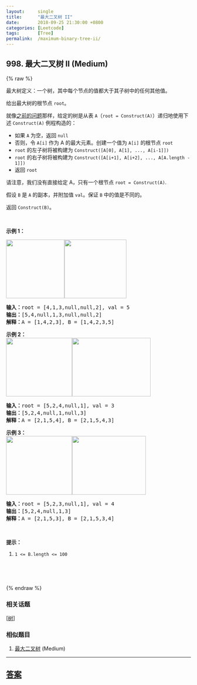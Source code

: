 ```yaml
---
layout:     single
title:      "最大二叉树 II"
date:       2018-09-25 21:30:00 +0800
categories: [Leetcode]
tags:       [Tree]
permalink:  /maximum-binary-tree-ii/
---
```


## 998. 最大二叉树 II (Medium)

{% raw %}

<p>最大树定义：一个树，其中每个节点的值都大于其子树中的任何其他值。</p>

<p>给出最大树的根节点 <code>root</code>。</p>

<p>就像<a href="https://leetcode-cn.com/problems/maximum-binary-tree/">之前的问题</a>那样，给定的树是从表&nbsp;<code>A</code>（<code>root = Construct(A)</code>）递归地使用下述&nbsp;<code>Construct(A)</code>&nbsp;例程构造的：</p>

<ul>
	<li>如果&nbsp;<code>A</code>&nbsp;为空，返回&nbsp;<code>null</code></li>
	<li>否则，令&nbsp;<code>A[i]</code>&nbsp;作为 A 的最大元素。创建一个值为&nbsp;<code>A[i]</code>&nbsp;的根节点 <code>root</code></li>
	<li><code>root</code>&nbsp;的左子树将被构建为&nbsp;<code>Construct([A[0], A[1], ..., A[i-1]])</code></li>
	<li><code>root</code>&nbsp;的右子树将被构建为 <code>Construct([A[i+1], A[i+2], ..., A[A.length - 1]])</code></li>
	<li>返回&nbsp;<code>root</code></li>
</ul>

<p>请注意，我们没有直接给定&nbsp;A，只有一个根节点&nbsp;<code>root = Construct(A)</code>.</p>

<p>假设 <code>B</code> 是 <code>A</code> 的副本，并附加值 <code>val</code>。保证 <code>B</code>&nbsp;中的值是不同的。</p>

<p>返回&nbsp;<code>Construct(B)</code>。</p>

<p>&nbsp;</p>

<p><strong>示例 1：</strong></p>

<p><strong><img alt="" src="https://assets.leetcode-cn.com/aliyun-lc-upload/uploads/2019/02/23/maximum-binary-tree-1-1.png" style="height: 160px; width: 159px;"><img alt="" src="https://assets.leetcode-cn.com/aliyun-lc-upload/uploads/2019/02/23/maximum-binary-tree-1-2.png" style="height: 160px; width: 169px;"></strong></p>

<pre><strong>输入：</strong>root = [4,1,3,null,null,2], val = 5
<strong>输出：</strong>[5,4,null,1,3,null,null,2]
<strong>解释：</strong>A = [1,4,2,3], B = [1,4,2,3,5]
</pre>

<p><strong>示例 2：<br>
<img alt="" src="https://assets.leetcode-cn.com/aliyun-lc-upload/uploads/2019/02/23/maximum-binary-tree-2-1.png" style="height: 160px; width: 180px;"><img alt="" src="https://assets.leetcode-cn.com/aliyun-lc-upload/uploads/2019/02/23/maximum-binary-tree-2-2.png" style="height: 160px; width: 214px;"></strong></p>

<pre><strong>输入：</strong>root = [5,2,4,null,1], val = 3
<strong>输出：</strong>[5,2,4,null,1,null,3]
<strong>解释：</strong>A = [2,1,5,4], B = [2,1,5,4,3]
</pre>

<p><strong>示例 3：<br>
<img alt="" src="https://assets.leetcode-cn.com/aliyun-lc-upload/uploads/2019/02/23/maximum-binary-tree-3-1.png" style="height: 160px; width: 180px;"><img alt="" src="https://assets.leetcode-cn.com/aliyun-lc-upload/uploads/2019/02/23/maximum-binary-tree-3-2.png" style="height: 160px; width: 201px;"></strong></p>

<pre><strong>输入：</strong>root = [5,2,3,null,1], val = 4
<strong>输出：</strong>[5,2,4,null,1,3]
<strong>解释：</strong>A = [2,1,5,3], B = [2,1,5,3,4]
</pre>

<p>&nbsp;</p>

<p><strong>提示：</strong></p>

<ol>
	<li><code>1 &lt;= B.length &lt;= 100</code></li>
</ol>

<p>&nbsp;</p>

<p>&nbsp;</p>

{% endraw %}

### 相关话题
  [[树](https://github.com/openset/leetcode/tree/master/tag/tree/README.md)]

### 相似题目
  1. [最大二叉树](/maximum-binary-tree) (Medium)

---

## [答案](https://github.com/openset/leetcode/tree/master/problems/maximum-binary-tree-ii)
